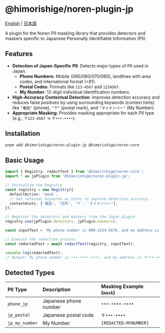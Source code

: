 # @himorishige/noren-plugin-jp

[English](./README.md) | [日本語](./docs/ja/README.md)

A plugin for the Noren PII masking library that provides detectors and maskers specific to Japanese Personally Identifiable Information (PII).

## Features

- **Detection of Japan-Specific PII**: Detects major types of PII used in Japan.
  - **Phone Numbers**: Mobile (090/080/070/060), landlines with area codes, and international format (+81).
  - **Postal Codes**: Formats like `123-4567` and `1234567`.
  - **My Number**: 12-digit individual identification numbers.
- **High-Accuracy Contextual Detection**: Improves detection accuracy and reduces false positives by using surrounding keywords (context hints) like `"電話"` (phone), `"〒"` (postal mark), and `"マイナンバー"` (My Number).
- **Appropriate Masking**: Provides masking appropriate for each PII type (e.g., `〒123-4567` → `〒•••-••••`).

## Installation

```sh
pnpm add @himorishige/noren-plugin-jp @himorishige/noren-core
```

## Basic Usage

```typescript
import { Registry, redactText } from '@himorishige/noren-core';
import * as jpPlugin from '@himorishige/noren-plugin-jp';

// Initialize the Registry
const registry = new Registry({
  defaultAction: 'mask',
  // Set relevant keywords as hints to improve detection accuracy
  contextHints: ['電話', '住所', '〒', 'マイナンバー'],
});

// Register the detectors and maskers from the Japan plugin
registry.use(jpPlugin.detectors, jpPlugin.maskers);

const inputText = 'My phone number is 090-1234-5678, and my address is 〒150-0001.';

// Execute the redaction process
const redactedText = await redactText(registry, inputText);

console.log(redactedText);
// Output: My phone number is •••-••••-••••, and my address is 〒•••-••••.
```

## Detected Types

| PII Type       | Description          | Masking Example (`mask`) |
| :------------- | :------------------- | :----------------------- |
| `phone_jp`     | Japanese phone number| `•••-••••-••••`          |
| `jp_postal`    | Japanese postal code | `〒•••-••••`             |
| `jp_my_number` | My Number            | `[REDACTED:MYNUMBER]`    |